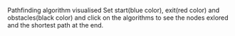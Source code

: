 Pathfinding algorithm visualised
Set start(blue color), exit(red color) and obstacles(black color) and click on the algorithms to see the nodes exlored and the shortest path at the end.
